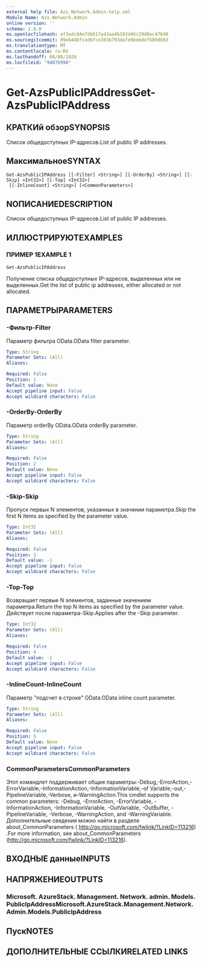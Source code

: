 ```yaml
---
external help file: Azs.Network.Admin-help.xml
Module Name: Azs.Network.Admin
online version: ''
schema: 2.0.0
ms.openlocfilehash: af3edc04e7db61fa43aa4b192d4bc29d0ec47640
ms.sourcegitcommit: 09eb4dbfcad6fce303b793dafe9bebdef589db03
ms.translationtype: MT
ms.contentlocale: ru-RU
ms.lasthandoff: 08/08/2020
ms.locfileid: "94076990"
---
```

# <span data-ttu-id="71bc7-101">Get-AzsPublicIPAddress</span><span class="sxs-lookup"><span data-stu-id="71bc7-101">Get-AzsPublicIPAddress</span></span>

## <span data-ttu-id="71bc7-102">КРАТКИй обзор</span><span class="sxs-lookup"><span data-stu-id="71bc7-102">SYNOPSIS</span></span>
<span data-ttu-id="71bc7-103">Список общедоступных IP-адресов.</span><span class="sxs-lookup"><span data-stu-id="71bc7-103">List of public IP addresses.</span></span>

## <span data-ttu-id="71bc7-104">Максимальное</span><span class="sxs-lookup"><span data-stu-id="71bc7-104">SYNTAX</span></span>

```
Get-AzsPublicIPAddress [[-Filter] <String>] [[-OrderBy] <String>] [[-Skip] <Int32>] [[-Top] <Int32>]
 [[-InlineCount] <String>] [<CommonParameters>]
```

## <span data-ttu-id="71bc7-105">NОПИСАНИЕ</span><span class="sxs-lookup"><span data-stu-id="71bc7-105">DESCRIPTION</span></span>
<span data-ttu-id="71bc7-106">Список общедоступных IP-адресов.</span><span class="sxs-lookup"><span data-stu-id="71bc7-106">List of public IP addresses.</span></span>

## <span data-ttu-id="71bc7-107">ИЛЛЮСТРИРУЮТ</span><span class="sxs-lookup"><span data-stu-id="71bc7-107">EXAMPLES</span></span>

### <span data-ttu-id="71bc7-108">ПРИМЕР 1</span><span class="sxs-lookup"><span data-stu-id="71bc7-108">EXAMPLE 1</span></span>
```
Get-AzsPublicIPAddress
```

<span data-ttu-id="71bc7-109">Получение списка общедоступных IP-адресов, выделенных или не выделенных.</span><span class="sxs-lookup"><span data-stu-id="71bc7-109">Get the list of public ip addresses, either allocated or not allocated.</span></span>

## <span data-ttu-id="71bc7-110">ПАРАМЕТРЫ</span><span class="sxs-lookup"><span data-stu-id="71bc7-110">PARAMETERS</span></span>

### <span data-ttu-id="71bc7-111">-Фильтр</span><span class="sxs-lookup"><span data-stu-id="71bc7-111">-Filter</span></span>
<span data-ttu-id="71bc7-112">Параметр фильтра OData.</span><span class="sxs-lookup"><span data-stu-id="71bc7-112">OData filter parameter.</span></span>

```yaml
Type: String
Parameter Sets: (All)
Aliases:

Required: False
Position: 1
Default value: None
Accept pipeline input: False
Accept wildcard characters: False
```

### <span data-ttu-id="71bc7-113">-OrderBy</span><span class="sxs-lookup"><span data-stu-id="71bc7-113">-OrderBy</span></span>
<span data-ttu-id="71bc7-114">Параметр orderBy OData.</span><span class="sxs-lookup"><span data-stu-id="71bc7-114">OData orderBy parameter.</span></span>

```yaml
Type: String
Parameter Sets: (All)
Aliases:

Required: False
Position: 2
Default value: None
Accept pipeline input: False
Accept wildcard characters: False
```

### <span data-ttu-id="71bc7-115">-Skip</span><span class="sxs-lookup"><span data-stu-id="71bc7-115">-Skip</span></span>
<span data-ttu-id="71bc7-116">Пропуск первых N элементов, указанных в значении параметра.</span><span class="sxs-lookup"><span data-stu-id="71bc7-116">Skip the first N items as specified by the parameter value.</span></span>

```yaml
Type: Int32
Parameter Sets: (All)
Aliases:

Required: False
Position: 3
Default value: -1
Accept pipeline input: False
Accept wildcard characters: False
```

### <span data-ttu-id="71bc7-117">-Top</span><span class="sxs-lookup"><span data-stu-id="71bc7-117">-Top</span></span>
<span data-ttu-id="71bc7-118">Возвращает первые N элементов, заданные значением параметра.</span><span class="sxs-lookup"><span data-stu-id="71bc7-118">Return the top N items as specified by the parameter value.</span></span>
<span data-ttu-id="71bc7-119">Действует после параметра-Skip.</span><span class="sxs-lookup"><span data-stu-id="71bc7-119">Applies after the -Skip parameter.</span></span>

```yaml
Type: Int32
Parameter Sets: (All)
Aliases:

Required: False
Position: 4
Default value: -1
Accept pipeline input: False
Accept wildcard characters: False
```

### <span data-ttu-id="71bc7-120">-InlineCount</span><span class="sxs-lookup"><span data-stu-id="71bc7-120">-InlineCount</span></span>
<span data-ttu-id="71bc7-121">Параметр "подсчет в строке" OData.</span><span class="sxs-lookup"><span data-stu-id="71bc7-121">OData inline count parameter.</span></span>

```yaml
Type: String
Parameter Sets: (All)
Aliases:

Required: False
Position: 5
Default value: None
Accept pipeline input: False
Accept wildcard characters: False
```

### <span data-ttu-id="71bc7-122">CommonParameters</span><span class="sxs-lookup"><span data-stu-id="71bc7-122">CommonParameters</span></span>
<span data-ttu-id="71bc7-123">Этот командлет поддерживает общие параметры:-Debug,-ErrorAction,-ErrorVariable,-InformationAction,-InformationVariable,-of Variable,-out,-PipelineVariable,-Verbose, и-WarningAction.</span><span class="sxs-lookup"><span data-stu-id="71bc7-123">This cmdlet supports the common parameters: -Debug, -ErrorAction, -ErrorVariable, -InformationAction, -InformationVariable, -OutVariable, -OutBuffer, -PipelineVariable, -Verbose, -WarningAction, and -WarningVariable.</span></span> <span data-ttu-id="71bc7-124">Дополнительные сведения можно найти в разделе about_CommonParameters ( http://go.microsoft.com/fwlink/?LinkID=113216) .</span><span class="sxs-lookup"><span data-stu-id="71bc7-124">For more information, see about_CommonParameters (http://go.microsoft.com/fwlink/?LinkID=113216).</span></span>

## <span data-ttu-id="71bc7-125">ВХОДНЫЕ данные</span><span class="sxs-lookup"><span data-stu-id="71bc7-125">INPUTS</span></span>

## <span data-ttu-id="71bc7-126">НАПРЯЖЕНИЕ</span><span class="sxs-lookup"><span data-stu-id="71bc7-126">OUTPUTS</span></span>

### <span data-ttu-id="71bc7-127">Microsoft. AzureStack. Management. Network. admin. Models. PublicIpAddress</span><span class="sxs-lookup"><span data-stu-id="71bc7-127">Microsoft.AzureStack.Management.Network.Admin.Models.PublicIpAddress</span></span>

## <span data-ttu-id="71bc7-128">Пуск</span><span class="sxs-lookup"><span data-stu-id="71bc7-128">NOTES</span></span>

## <span data-ttu-id="71bc7-129">ДОПОЛНИТЕЛЬНЫЕ ССЫЛКИ</span><span class="sxs-lookup"><span data-stu-id="71bc7-129">RELATED LINKS</span></span>
